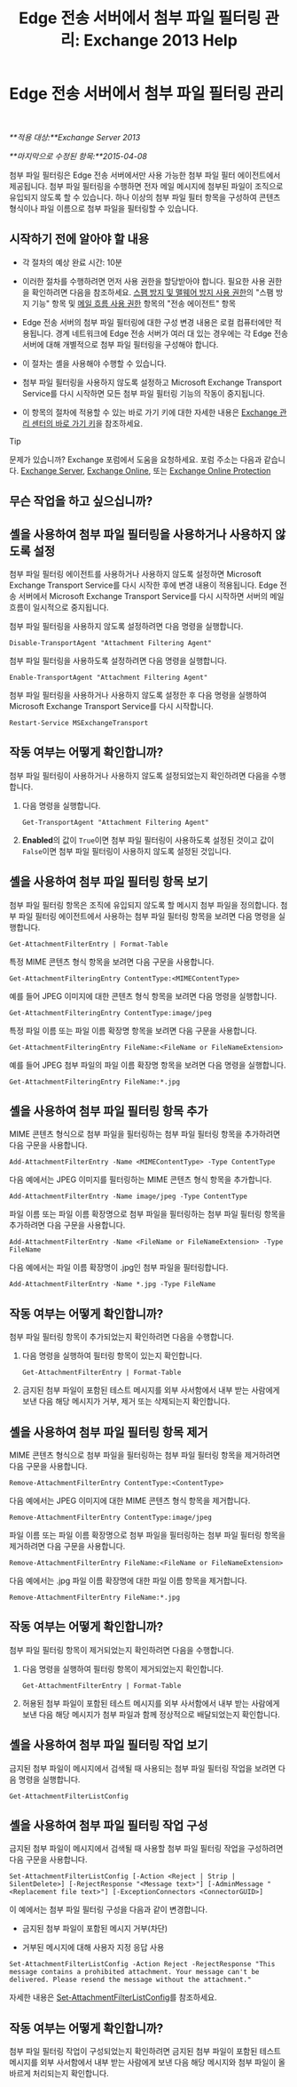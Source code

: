﻿---
title: 'Edge 전송 서버에서 첨부 파일 필터링 관리: Exchange 2013 Help'
TOCTitle: Edge 전송 서버에서 첨부 파일 필터링 관리
ms:assetid: 2ec91cc6-6ade-48ee-88bb-66153874393d
ms:mtpsurl: https://technet.microsoft.com/ko-kr/library/Aa997139(v=EXCHG.150)
ms:contentKeyID: 60829899
ms.date: 05/22/2018
mtps_version: v=EXCHG.150
ms.translationtype: MT
---

# Edge 전송 서버에서 첨부 파일 필터링 관리

 

_**적용 대상:**Exchange Server 2013_

_**마지막으로 수정된 항목:**2015-04-08_

첨부 파일 필터링은 Edge 전송 서버에서만 사용 가능한 첨부 파일 필터 에이전트에서 제공됩니다. 첨부 파일 필터링을 수행하면 전자 메일 메시지에 첨부된 파일이 조직으로 유입되지 않도록 할 수 있습니다. 하나 이상의 첨부 파일 필터 항목을 구성하여 콘텐츠 형식이나 파일 이름으로 첨부 파일을 필터링할 수 있습니다.

## 시작하기 전에 알아야 할 내용

  - 각 절차의 예상 완료 시간: 10분

  - 이러한 절차를 수행하려면 먼저 사용 권한을 할당받아야 합니다. 필요한 사용 권한을 확인하려면 다음을 참조하세요. [스팸 방지 및 맬웨어 방지 사용 권한](anti-spam-and-anti-malware-permissions-exchange-2013-help.md)의 "스팸 방지 기능" 항목 및 [메일 흐름 사용 권한](mail-flow-permissions-exchange-2013-help.md) 항목의 "전송 에이전트" 항목

  - Edge 전송 서버의 첨부 파일 필터링에 대한 구성 변경 내용은 로컬 컴퓨터에만 적용됩니다. 경계 네트워크에 Edge 전송 서버가 여러 대 있는 경우에는 각 Edge 전송 서버에 대해 개별적으로 첨부 파일 필터링을 구성해야 합니다.

  - 이 절차는 셸을 사용해야 수행할 수 있습니다.

  - 첨부 파일 필터링을 사용하지 않도록 설정하고 Microsoft Exchange Transport Service를 다시 시작하면 모든 첨부 파일 필터링 기능의 작동이 중지됩니다.

  - 이 항목의 절차에 적용할 수 있는 바로 가기 키에 대한 자세한 내용은 [Exchange 관리 센터의 바로 가기 키](keyboard-shortcuts-in-the-exchange-admin-center-exchange-online-protection-help.md)을 참조하세요.


> [!TIP]
> 문제가 있습니까? Exchange 포럼에서 도움을 요청하세요. 포럼 주소는 다음과 같습니다. <A href="https://go.microsoft.com/fwlink/p/?linkid=60612">Exchange Server</A>, <A href="https://go.microsoft.com/fwlink/p/?linkid=267542">Exchange Online</A>, 또는 <A href="https://go.microsoft.com/fwlink/p/?linkid=285351">Exchange Online Protection</A>



## 무슨 작업을 하고 싶으십니까?

## 셸을 사용하여 첨부 파일 필터링을 사용하거나 사용하지 않도록 설정

첨부 파일 필터링 에이전트를 사용하거나 사용하지 않도록 설정하면 Microsoft Exchange Transport Service를 다시 시작한 후에 변경 내용이 적용됩니다. Edge 전송 서버에서 Microsoft Exchange Transport Service를 다시 시작하면 서버의 메일 흐름이 일시적으로 중지됩니다.

첨부 파일 필터링을 사용하지 않도록 설정하려면 다음 명령을 실행합니다.

    Disable-TransportAgent "Attachment Filtering Agent"

첨부 파일 필터링을 사용하도록 설정하려면 다음 명령을 실행합니다.

    Enable-TransportAgent "Attachment Filtering Agent"

첨부 파일 필터링을 사용하거나 사용하지 않도록 설정한 후 다음 명령을 실행하여 Microsoft Exchange Transport Service를 다시 시작합니다.

    Restart-Service MSExchangeTransport

## 작동 여부는 어떻게 확인합니까?

첨부 파일 필터링이 사용하거나 사용하지 않도록 설정되었는지 확인하려면 다음을 수행합니다.

1.  다음 명령을 실행합니다.
    
        Get-TransportAgent "Attachment Filtering Agent"

2.  **Enabled**의 값이 `True`이면 첨부 파일 필터링이 사용하도록 설정된 것이고 값이 `False`이면 첨부 파일 필터링이 사용하지 않도록 설정된 것입니다.

## 셸을 사용하여 첨부 파일 필터링 항목 보기

첨부 파일 필터링 항목은 조직에 유입되지 않도록 할 메시지 첨부 파일을 정의합니다. 첨부 파일 필터링 에이전트에서 사용하는 첨부 파일 필터링 항목을 보려면 다음 명령을 실행합니다.

    Get-AttachmentFilterEntry | Format-Table

특정 MIME 콘텐츠 형식 항목을 보려면 다음 구문을 사용합니다.

    Get-AttachmentFilteringEntry ContentType:<MIMEContentType>

예를 들어 JPEG 이미지에 대한 콘텐츠 형식 항목을 보려면 다음 명령을 실행합니다.

    Get-AttachmentFilteringEntry ContentType:image/jpeg

특정 파일 이름 또는 파일 이름 확장명 항목을 보려면 다음 구문을 사용합니다.

    Get-AttachmentFilteringEntry FileName:<FileName or FileNameExtension>

예를 들어 JPEG 첨부 파일의 파일 이름 확장명 항목을 보려면 다음 명령을 실행합니다.

    Get-AttachmentFilteringEntry FileName:*.jpg

## 셸을 사용하여 첨부 파일 필터링 항목 추가

MIME 콘텐츠 형식으로 첨부 파일을 필터링하는 첨부 파일 필터링 항목을 추가하려면 다음 구문을 사용합니다.

    Add-AttachmentFilterEntry -Name <MIMEContentType> -Type ContentType

다음 예에서는 JPEG 이미지를 필터링하는 MIME 콘텐츠 형식 항목을 추가합니다.

    Add-AttachmentFilterEntry -Name image/jpeg -Type ContentType

파일 이름 또는 파일 이름 확장명으로 첨부 파일을 필터링하는 첨부 파일 필터링 항목을 추가하려면 다음 구문을 사용합니다.

    Add-AttachmentFilterEntry -Name <FileName or FileNameExtension> -Type FileName

다음 예에서는 파일 이름 확장명이 .jpg인 첨부 파일을 필터링합니다.

    Add-AttachmentFilterEntry -Name *.jpg -Type FileName

## 작동 여부는 어떻게 확인합니까?

첨부 파일 필터링 항목이 추가되었는지 확인하려면 다음을 수행합니다.

1.  다음 명령을 실행하여 필터링 항목이 있는지 확인합니다.
    
        Get-AttachmentFilterEntry | Format-Table

2.  금지된 첨부 파일이 포함된 테스트 메시지를 외부 사서함에서 내부 받는 사람에게 보낸 다음 해당 메시지가 거부, 제거 또는 삭제되는지 확인합니다.

## 셸을 사용하여 첨부 파일 필터링 항목 제거

MIME 콘텐츠 형식으로 첨부 파일을 필터링하는 첨부 파일 필터링 항목을 제거하려면 다음 구문을 사용합니다.

    Remove-AttachmentFilterEntry ContentType:<ContentType>

다음 예에서는 JPEG 이미지에 대한 MIME 콘텐츠 형식 항목을 제거합니다.

    Remove-AttachmentFilterEntry ContentType:image/jpeg

파일 이름 또는 파일 이름 확장명으로 첨부 파일을 필터링하는 첨부 파일 필터링 항목을 제거하려면 다음 구문을 사용합니다.

    Remove-AttachmentFilterEntry FileName:<FileName or FileNameExtension>

다음 예에서는 .jpg 파일 이름 확장명에 대한 파일 이름 항목을 제거합니다.

    Remove-AttachmentFilterEntry FileName:*.jpg

## 작동 여부는 어떻게 확인합니까?

첨부 파일 필터링 항목이 제거되었는지 확인하려면 다음을 수행합니다.

1.  다음 명령을 실행하여 필터링 항목이 제거되었는지 확인합니다.
    
        Get-AttachmentFilterEntry | Format-Table

2.  허용된 첨부 파일이 포함된 테스트 메시지를 외부 사서함에서 내부 받는 사람에게 보낸 다음 해당 메시지가 첨부 파일과 함께 정상적으로 배달되었는지 확인합니다.

## 셸을 사용하여 첨부 파일 필터링 작업 보기

금지된 첨부 파일이 메시지에서 검색될 때 사용되는 첨부 파일 필터링 작업을 보려면 다음 명령을 실행합니다.

    Get-AttachmentFilterListConfig

## 셸을 사용하여 첨부 파일 필터링 작업 구성

금지된 첨부 파일이 메시지에서 검색될 때 사용할 첨부 파일 필터링 작업을 구성하려면 다음 구문을 사용합니다.

    Set-AttachmentFilterListConfig [-Action <Reject | Strip | SilentDelete>] [-RejectResponse "<Message text>"] [-AdminMessage "<Replacement file text>"] [-ExceptionConnectors <ConnectorGUID>]

이 예에서는 첨부 파일 필터링 구성을 다음과 같이 변경합니다.

  - 금지된 첨부 파일이 포함된 메시지 거부(차단)

  - 거부된 메시지에 대해 사용자 지정 응답 사용

<!-- end list -->

    Set-AttachmentFilterListConfig -Action Reject -RejectResponse "This message contains a prohibited attachment. Your message can't be delivered. Please resend the message without the attachment."

자세한 내용은 [Set-AttachmentFilterListConfig](https://technet.microsoft.com/ko-kr/library/bb123483\(v=exchg.150\))를 참조하세요.

## 작동 여부는 어떻게 확인합니까?

첨부 파일 필터링 작업이 구성되었는지 확인하려면 금지된 첨부 파일이 포함된 테스트 메시지를 외부 사서함에서 내부 받는 사람에게 보낸 다음 해당 메시지와 첨부 파일이 올바르게 처리되는지 확인합니다.

